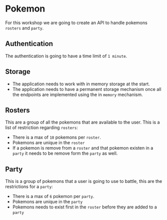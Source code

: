 # Pokemon

For this workshop we are going to create an API to handle pokemons 
`rosters` and `party`.

## Authentication

The authentication is going to have a time limit of `1 minute`.

## Storage

- The application needs to work with in memory storage at the start.
- The application needs to have a permanent storage mechanism once all the 
endpoints are implemented using the in `memory` mechanism.

## Rosters

This are a group of all the pokemons that are available to the user. This is a 
list of restriction regarding `rosters`:
- There is a max of `10` pokemons per `roster`. 
- Pokemons are unique in the `roster`
- If a pokemon is remove from a `roster` and that pokemon existen in a `party` 
it needs to be remove form the `party`  as well.

## Party

This is a group of pokemons that a user is going to use to battle, this are 
the restrictions for a `party`:
- There is a max of `6` pokemon per `party`.
- Pokemons are unique in the `party`
- Pokemons needs to exist first in the `roster` before they are 
added to a `party`